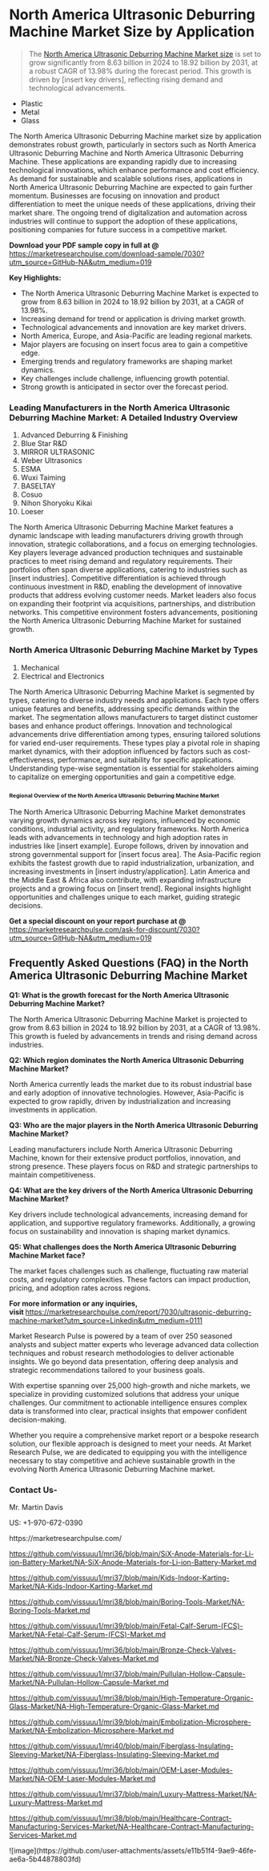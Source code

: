 <h1>North America Ultrasonic Deburring Machine Market&nbsp;Size by Application</h1><blockquote><p>The <a href="https://marketresearchpulse.com/download-sample/7030?utm_source=GitHub-NA&amp;utm_medium=019">North America Ultrasonic Deburring Machine Market size</a> is set to grow significantly from 8.63 billion in 2024 to 18.92 billion by 2031, at a robust CAGR of 13.98% during the forecast period. This growth is driven by [insert key drivers], reflecting rising demand and technological advancements.</p></blockquote><ul><li>Plastic<li> Metal<li> Glass</li></ul><p>The North America Ultrasonic Deburring Machine market size by application demonstrates robust growth, particularly in sectors such as North America Ultrasonic Deburring Machine and North America Ultrasonic Deburring Machine. These applications are expanding rapidly due to increasing technological innovations, which enhance performance and cost efficiency. As demand for sustainable and scalable solutions rises, applications in North America Ultrasonic Deburring Machine are expected to gain further momentum. Businesses are focusing on innovation and product differentiation to meet the unique needs of these applications, driving their market share. The ongoing trend of digitalization and automation across industries will continue to support the adoption of these applications, positioning companies for future success in a competitive market.</p><p><strong>Download your PDF sample copy in full at @ </strong><a href="https://marketresearchpulse.com/download-sample/7030?utm_source=GitHub-NA&amp;utm_medium=019">https://marketresearchpulse.com/download-sample/7030?utm_source=GitHub-NA&amp;utm_medium=019</a></p><p><strong>Key Highlights: </strong></p><ul><li>The North America Ultrasonic Deburring Machine Market is expected to grow from 8.63 billion in 2024 to 18.92 billion by 2031, at a CAGR of 13.98%.</li><li>Increasing demand for trend or application is driving market growth.</li><li>Technological advancements and innovation are key market drivers.</li><li>North America, Europe, and Asia-Pacific are leading regional markets.</li><li>Major players are focusing on insert focus area to gain a competitive edge.</li><li>Emerging trends and regulatory frameworks are shaping market dynamics.</li><li>Key challenges include challenge, influencing growth potential.</li><li>Strong growth is anticipated in sector over the forecast period.</li></ul><h3>Leading Manufacturers in the North America Ultrasonic Deburring Machine Market: A Detailed Industry Overview</h3><ol><li>Advanced Deburring & Finishing</li><li>Blue Star R&D</li><li>MIRROR ULTRASONIC</li><li>Weber Ultrasonics</li><li>ESMA</li><li>Wuxi Taiming</li><li>BASELTAY</li><li>Cosuo</li><li>Nihon Shoryoku Kikai</li><li>Loeser</li></ol><div class="flex max-w-full flex-col flex-grow"><div class="min-h-8 text-message flex w-full flex-col items-end gap-2 whitespace-normal break-words [.text-message+&amp;]:mt-5" dir="auto" data-message-author-role="assistant" data-message-id="fd8432e4-4910-450d-b182-61b7bfb0a01f" data-message-model-slug="gpt-4o"><div class="flex w-full flex-col gap-1 empty:hidden first:pt-[3px]"><div class="markdown prose w-full break-words dark:prose-invert light"><p>The North America Ultrasonic Deburring Machine Market features a dynamic landscape with leading manufacturers driving growth through innovation, strategic collaborations, and a focus on emerging technologies. Key players leverage advanced production techniques and sustainable practices to meet rising demand and regulatory requirements. Their portfolios often span diverse applications, catering to industries such as [insert industries]. Competitive differentiation is achieved through continuous investment in R&amp;D, enabling the development of innovative products that address evolving customer needs. Market leaders also focus on expanding their footprint via acquisitions, partnerships, and distribution networks. This competitive environment fosters advancements, positioning the North America Ultrasonic Deburring Machine Market for sustained growth.</p></div></div></div></div><h3>North America Ultrasonic Deburring Machine Market by Types</h3><ol><li>Mechanical<li> Electrical and Electronics</li></ol><div class="flex max-w-full flex-col flex-grow"><div class="min-h-8 text-message flex w-full flex-col items-end gap-2 whitespace-normal break-words [.text-message+&amp;]:mt-5" dir="auto" data-message-author-role="assistant" data-message-id="084470be-0bb7-4664-bddf-5156b4f41249" data-message-model-slug="gpt-4o-mini"><div class="flex w-full flex-col gap-1 empty:hidden first:pt-[3px]"><div class="markdown prose w-full break-words dark:prose-invert light"><p>The North America Ultrasonic Deburring Machine Market is segmented by types, catering to diverse industry needs and applications. Each type offers unique features and benefits, addressing specific demands within the market. The segmentation allows manufacturers to target distinct customer bases and enhance product offerings. Innovation and technological advancements drive differentiation among types, ensuring tailored solutions for varied end-user requirements. These types play a pivotal role in shaping market dynamics, with their adoption influenced by factors such as cost-effectiveness, performance, and suitability for specific applications. Understanding type-wise segmentation is essential for stakeholders aiming to capitalize on emerging opportunities and gain a competitive edge.</p></div></div></div></div><h3><span style="font-size: 11px;">Regional Overview of the North America Ultrasonic Deburring Machine Market</span></h3><div class="flex max-w-full flex-col flex-grow"><div class="min-h-8 text-message flex w-full flex-col items-end gap-2 whitespace-normal break-words [.text-message+&amp;]:mt-5" dir="auto" data-message-author-role="assistant" data-message-id="e9038762-ce64-4e30-91c9-9bd413514231" data-message-model-slug="gpt-4o-mini"><div class="flex w-full flex-col gap-1 empty:hidden first:pt-[3px]"><div class="markdown prose w-full break-words dark:prose-invert light"><p>The North America Ultrasonic Deburring Machine Market demonstrates varying growth dynamics across key regions, influenced by economic conditions, industrial activity, and regulatory frameworks. North America leads with advancements in technology and high adoption rates in industries like [insert example]. Europe follows, driven by innovation and strong governmental support for [insert focus area]. The Asia-Pacific region exhibits the fastest growth due to rapid industrialization, urbanization, and increasing investments in [insert industry/application]. Latin America and the Middle East &amp; Africa also contribute, with expanding infrastructure projects and a growing focus on [insert trend]. Regional insights highlight opportunities and challenges unique to each market, guiding strategic decisions.</p></div></div></div></div><p><strong>Get a special discount on your report purchase at @ </strong><a href="https://marketresearchpulse.com/ask-for-discount/7030?utm_source=GitHub-NA&amp;utm_medium=019">https://marketresearchpulse.com/ask-for-discount/7030?utm_source=GitHub-NA&amp;utm_medium=019</a></p><h2>Frequently Asked Questions (FAQ) in the North America Ultrasonic Deburring Machine Market</h2><p><strong>Q1: What is the growth forecast for the North America Ultrasonic Deburring Machine Market?</strong></p><p>The North America Ultrasonic Deburring Machine Market is projected to grow from 8.63 billion in 2024 to 18.92 billion by 2031, at a CAGR of 13.98%. This growth is fueled by advancements in trends and rising demand across industries.</p><p><strong>Q2: Which region dominates the North America Ultrasonic Deburring Machine Market?</strong></p><p>North America currently leads the market due to its robust industrial base and early adoption of innovative technologies. However, Asia-Pacific is expected to grow rapidly, driven by industrialization and increasing investments in application.</p><p><strong>Q3: Who are the major players in the North America Ultrasonic Deburring Machine Market?</strong></p><p>Leading manufacturers include North America Ultrasonic Deburring Machine, known for their extensive product portfolios, innovation, and strong presence. These players focus on R&amp;D and strategic partnerships to maintain competitiveness.</p><p><strong>Q4: What are the key drivers of the North America Ultrasonic Deburring Machine Market?</strong></p><p>Key drivers include technological advancements, increasing demand for application, and supportive regulatory frameworks. Additionally, a growing focus on sustainability and innovation is shaping market dynamics.</p><p><strong>Q5: What challenges does the North America Ultrasonic Deburring Machine Market face?</strong></p><p>The market faces challenges such as challenge, fluctuating raw material costs, and regulatory complexities. These factors can impact production, pricing, and adoption rates across regions.</p><p><strong>For more information or any inquiries, visit&nbsp;</strong><a href="https://marketresearchpulse.com/report/7030/ultrasonic-deburring-machine-market?utm_source=Linkedin&utm_medium=0111">https://marketresearchpulse.com/report/7030/ultrasonic-deburring-machine-market?utm_source=Linkedin&utm_medium=0111</a></p><p>Market Research Pulse is powered by a team of over 250 seasoned analysts and subject matter experts who leverage advanced data collection techniques and robust research methodologies to deliver actionable insights. We go beyond data presentation, offering deep analysis and strategic recommendations tailored to your business goals.</p><p>With expertise spanning over 25,000 high-growth and niche markets, we specialize in providing customized solutions that address your unique challenges. Our commitment to actionable intelligence ensures complex data is transformed into clear, practical insights that empower confident decision-making.</p><p>Whether you require a comprehensive market report or a bespoke research solution, our flexible approach is designed to meet your needs. At Market Research Pulse, we are dedicated to equipping you with the intelligence necessary to stay competitive and achieve sustainable growth in the evolving North America Ultrasonic Deburring Machine market.</p><h3><strong>Contact Us-</strong></h3><p>Mr. Martin Davis</p><p>US: +1-970-672-0390</p><p>https://marketresearchpulse.com/</p><p><a href="https://github.com/vissuuu1/mri36/blob/main/SiX-Anode-Materials-for-Li-ion-Battery-Market/NA-SiX-Anode-Materials-for-Li-ion-Battery-Market.md">https://github.com/vissuuu1/mri36/blob/main/SiX-Anode-Materials-for-Li-ion-Battery-Market/NA-SiX-Anode-Materials-for-Li-ion-Battery-Market.md</a></p><p><a href="https://github.com/vissuuu1/mri37/blob/main/Kids-Indoor-Karting-Market/NA-Kids-Indoor-Karting-Market.md">https://github.com/vissuuu1/mri37/blob/main/Kids-Indoor-Karting-Market/NA-Kids-Indoor-Karting-Market.md</a></p><p><a href="https://github.com/vissuuu1/mri38/blob/main/Boring-Tools-Market/NA-Boring-Tools-Market.md">https://github.com/vissuuu1/mri38/blob/main/Boring-Tools-Market/NA-Boring-Tools-Market.md</a></p><p><a href="https://github.com/vissuuu1/mri39/blob/main/Fetal-Calf-Serum-(FCS)-Market/NA-Fetal-Calf-Serum-(FCS)-Market.md">https://github.com/vissuuu1/mri39/blob/main/Fetal-Calf-Serum-(FCS)-Market/NA-Fetal-Calf-Serum-(FCS)-Market.md</a></p><p><a href="https://github.com/vissuuu1/mri36/blob/main/Bronze-Check-Valves-Market/NA-Bronze-Check-Valves-Market.md">https://github.com/vissuuu1/mri36/blob/main/Bronze-Check-Valves-Market/NA-Bronze-Check-Valves-Market.md</a></p><p><a href="https://github.com/vissuuu1/mri37/blob/main/Pullulan-Hollow-Capsule-Market/NA-Pullulan-Hollow-Capsule-Market.md">https://github.com/vissuuu1/mri37/blob/main/Pullulan-Hollow-Capsule-Market/NA-Pullulan-Hollow-Capsule-Market.md</a></p><p><a href="https://github.com/vissuuu1/mri38/blob/main/High-Temperature-Organic-Glass-Market/NA-High-Temperature-Organic-Glass-Market.md">https://github.com/vissuuu1/mri38/blob/main/High-Temperature-Organic-Glass-Market/NA-High-Temperature-Organic-Glass-Market.md</a></p><p><a href="https://github.com/vissuuu1/mri39/blob/main/Embolization-Microsphere-Market/NA-Embolization-Microsphere-Market.md">https://github.com/vissuuu1/mri39/blob/main/Embolization-Microsphere-Market/NA-Embolization-Microsphere-Market.md</a></p><p><a href="https://github.com/vissuuu1/mri40/blob/main/Fiberglass-Insulating-Sleeving-Market/NA-Fiberglass-Insulating-Sleeving-Market.md">https://github.com/vissuuu1/mri40/blob/main/Fiberglass-Insulating-Sleeving-Market/NA-Fiberglass-Insulating-Sleeving-Market.md</a></p><p><a href="https://github.com/vissuuu1/mri36/blob/main/OEM-Laser-Modules-Market/NA-OEM-Laser-Modules-Market.md">https://github.com/vissuuu1/mri36/blob/main/OEM-Laser-Modules-Market/NA-OEM-Laser-Modules-Market.md</a></p><p><a href="https://github.com/vissuuu1/mri37/blob/main/Luxury-Mattress-Market/NA-Luxury-Mattress-Market.md">https://github.com/vissuuu1/mri37/blob/main/Luxury-Mattress-Market/NA-Luxury-Mattress-Market.md</a></p><p><a href="https://github.com/vissuuu1/mri38/blob/main/Healthcare-Contract-Manufacturing-Services-Market/NA-Healthcare-Contract-Manufacturing-Services-Market.md">https://github.com/vissuuu1/mri38/blob/main/Healthcare-Contract-Manufacturing-Services-Market/NA-Healthcare-Contract-Manufacturing-Services-Market.md</a></p>
![image](https://github.com/user-attachments/assets/e11b51f4-9ae9-46fe-ae6a-5b44878803fd)

